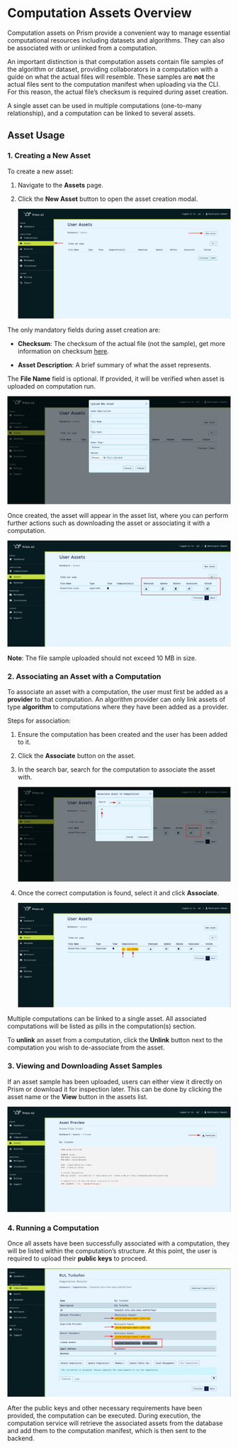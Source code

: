 # Computation Assets Overview

Computation assets on Prism provide a convenient way to manage essential computational resources including datasets and algorithms. They can also be associated with or unlinked from a computation.

An important distinction is that computation assets contain file samples of the algorithm or dataset, providing collaborators in a computation with a guide on what the actual files will resemble. These samples are **not** the actual files sent to the computation manifest when uploading via the CLI. For this reason, the actual file’s checksum is required during asset creation.

A single asset can be used in multiple computations (one-to-many relationship), and a computation can be linked to several assets.

## Asset Usage

### 1. **Creating a New Asset**

To create a new asset:

1. Navigate to the **Assets** page.
2. Click the **New Asset** button to open the asset creation modal.

   ![Create asset](img/newAsset.png)

The only mandatory fields during asset creation are:

- **Checksum**: The checksum of the actual file (not the sample), get more information on checksum  [here](https://docs.cocos.ultraviolet.rs/cli/#file-hash).

- **Asset Description**: A brief summary of what the asset represents.

The **File Name** field is optional. If provided, it will be verified when asset is uploaded on computation run.

![New Asset Modal](img/new_asset_modal.png)

Once created, the asset will appear in the asset list, where you can perform further actions such as downloading the asset or associating it with a computation.

![Asset Management](img/asset_management.png)

**Note**: The file sample uploaded should not exceed 10 MB in size.

### 2. **Associating an Asset with a Computation**

To associate an asset with a computation, the user must first be added as a **provider** to that computation. An algorithm provider can only link assets of type **algorithm** to computations where they have been added as a provider.

Steps for association:

1. Ensure the computation has been created and the user has been added to it.
2. Click the **Associate** button on the asset.
3. In the search bar, search for the computation to associate the asset with.

   ![Associate Computation](img/asset_association.png)

4. Once the correct computation is found, select it and click **Associate**.

   ![Associated Computations](img/asset_computations.png)

Multiple computations can be linked to a single asset. All associated computations will be listed as pills in the computation(s) section.

To **unlink** an asset from a computation, click the **Unlink** button next to the computation you wish to de-associate from the asset.

### 3. **Viewing and Downloading Asset Samples**

If an asset sample has been uploaded, users can either view it directly on Prism or download it for inspection later. This can be done by clicking the asset name or the **View** button in the assets list.

![View Asset](img/asset_view.png)

### 4. **Running a Computation**

Once all assets have been successfully associated with a computation, they will be listed within the computation’s structure. At this point, the user is required to upload their **public keys** to proceed.

![Computation Page](img/asset_computation.png)

After the public keys and other necessary requirements have been provided, the computation can be executed. During execution, the computation service will retrieve the associated assets from the database and add them to the computation manifest, which is then sent to the backend.
